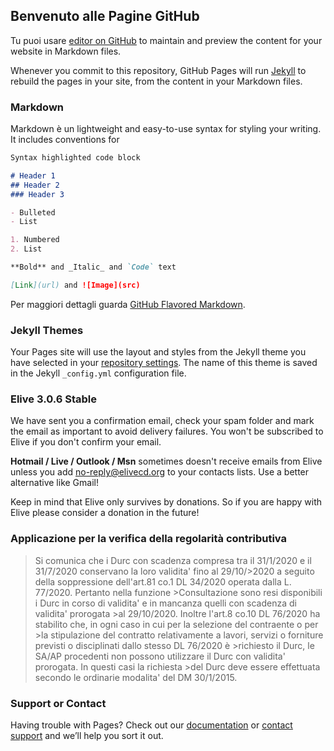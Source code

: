 ## Benvenuto alle Pagine GitHub

Tu puoi usare [editor on GitHub](https://github.com/paselsoft/siena/edit/master/README.md) to maintain and preview the content for your website in Markdown files.

Whenever you commit to this repository, GitHub Pages will run [Jekyll](https://jekyllrb.com/) to rebuild the pages in your site, from the content in your Markdown files.

### Markdown

Markdown è un lightweight and easy-to-use syntax for styling your writing. It includes conventions for

```markdown
Syntax highlighted code block

# Header 1
## Header 2
### Header 3

- Bulleted
- List

1. Numbered
2. List

**Bold** and _Italic_ and `Code` text

[Link](url) and ![Image](src)
```

Per maggiori dettagli guarda [GitHub Flavored Markdown](https://guides.github.com/features/mastering-markdown/).

### Jekyll Themes

Your Pages site will use the layout and styles from the Jekyll theme you have selected in your [repository settings](https://github.com/paselsoft/siena/settings). The name of this theme is saved in the Jekyll `_config.yml` configuration file.

### Elive 3.0.6 Stable
We have sent you a confirmation email, check your spam folder and mark the email as important to avoid delivery failures.
You won't be subscribed to Elive if you don't confirm your email.

**Hotmail / Live / Outlook / Msn** sometimes doesn't receive emails from Elive unless you add no-reply@elivecd.org to your contacts lists. Use a better alternative like Gmail!

Keep in mind that Elive only survives by donations. So if you are happy with Elive please consider a donation in the future!

### Applicazione per la verifica della regolarità contributiva

>Si comunica che i Durc con scadenza compresa tra il 31/1/2020 e il 31/7/2020 conservano la loro validita' fino al 29/10/>2020 a seguito della soppressione dell'art.81 co.1 DL 34/2020 operata dalla L. 77/2020. Pertanto nella funzione >Consultazione sono resi disponibili i Durc in corso di validita' e in mancanza quelli con scadenza di validita' prorogata >al 29/10/2020. Inoltre l'art.8 co.10 DL 76/2020 ha stabilito che, in ogni caso in cui per la selezione del contraente o per >la stipulazione del contratto relativamente a lavori, servizi o forniture previsti o disciplinati dallo stesso DL 76/2020 è >richiesto il Durc, le SA/AP procedenti non possono utilizzare il Durc con validita' prorogata. In questi casi la richiesta >del Durc deve essere effettuata secondo le ordinarie modalita' del DM 30/1/2015.

### Support or Contact

Having trouble with Pages? Check out our [documentation](https://docs.github.com/categories/github-pages-basics/) or [contact support](https://github.com/contact) and we’ll help you sort it out.
